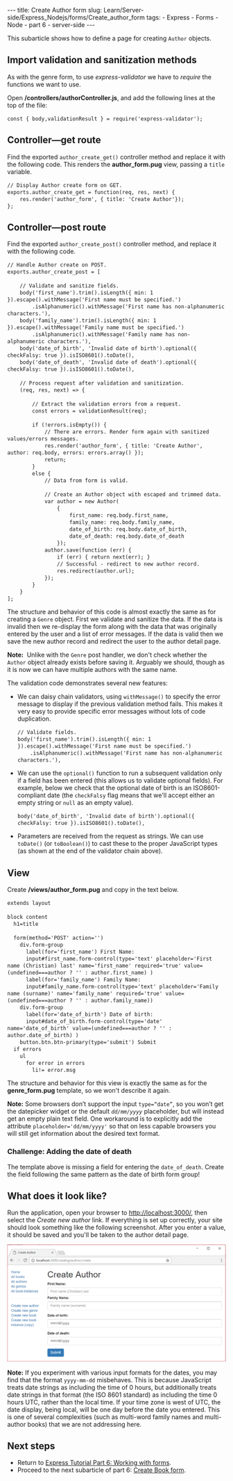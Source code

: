 --- title: Create Author form slug: Learn/Server-side/Express_Nodejs/forms/Create_author_form tags: - Express - Forms - Node - part 6 - server-side ---

This subarticle shows how to define a page for creating `Author` objects.

## <span class="highlight-span">Import validation and sanitization methods</span>

As with the genre form, to use _express-validator_ we have to *require* the functions we want to use.

Open **/controllers/authorController.js**, and add the following lines at the top of the file:

    const { body,validationResult } = require('express-validator');

## <span class="highlight-span">Controller—get route</span>

Find the exported `author_create_get()` controller method and replace it with the following code. This renders the **author_form.pug** view, passing a `title` variable.

    // Display Author create form on GET.
    exports.author_create_get = function(req, res, next) {
        res.render('author_form', { title: 'Create Author'});
    };

## <span class="highlight-span">Controller—post route</span>

Find the exported `author_create_post()` controller method, and replace it with the following code.

    // Handle Author create on POST.
    exports.author_create_post = [

        // Validate and sanitize fields.
        body('first_name').trim().isLength({ min: 1 }).escape().withMessage('First name must be specified.')
            .isAlphanumeric().withMessage('First name has non-alphanumeric characters.'),
        body('family_name').trim().isLength({ min: 1 }).escape().withMessage('Family name must be specified.')
            .isAlphanumeric().withMessage('Family name has non-alphanumeric characters.'),
        body('date_of_birth', 'Invalid date of birth').optional({ checkFalsy: true }).isISO8601().toDate(),
        body('date_of_death', 'Invalid date of death').optional({ checkFalsy: true }).isISO8601().toDate(),

        // Process request after validation and sanitization.
        (req, res, next) => {

            // Extract the validation errors from a request.
            const errors = validationResult(req);

            if (!errors.isEmpty()) {
                // There are errors. Render form again with sanitized values/errors messages.
                res.render('author_form', { title: 'Create Author', author: req.body, errors: errors.array() });
                return;
            }
            else {
                // Data from form is valid.

                // Create an Author object with escaped and trimmed data.
                var author = new Author(
                    {
                        first_name: req.body.first_name,
                        family_name: req.body.family_name,
                        date_of_birth: req.body.date_of_birth,
                        date_of_death: req.body.date_of_death
                    });
                author.save(function (err) {
                    if (err) { return next(err); }
                    // Successful - redirect to new author record.
                    res.redirect(author.url);
                });
            }
        }
    ];

The structure and behavior of this code is almost exactly the same as for creating a `Genre` object. First we validate and sanitize the data. If the data is invalid then we re-display the form along with the data that was originally entered by the user and a list of error messages. If the data is valid then we save the new author record and redirect the user to the author detail page.

**Note:**  Unlike with the `Genre` post handler, we don't check whether the `Author` object already exists before saving it. Arguably we should, though as it is now we can have multiple authors with the same name.

The validation code demonstrates several new features:

- We can daisy chain validators, using `withMessage()` to specify the error message to display if the previous validation method fails. This makes it very easy to provide specific error messages without lots of code duplication.

      // Validate fields.
      body('first_name').trim().isLength({ min: 1 }).escape().withMessage('First name must be specified.')
          .isAlphanumeric().withMessage('First name has non-alphanumeric characters.'),

- We can use the `optional()` function to run a subsequent validation only if a field has been entered (this allows us to validate optional fields). For example, below we check that the optional date of birth is an ISO8601-compliant date (the `checkFalsy` flag means that we'll accept either an empty string or `null` as an empty value).

      body('date_of_birth', 'Invalid date of birth').optional({ checkFalsy: true }).isISO8601().toDate(),

<!-- -->

- Parameters are received from the request as strings. We can use `toDate()` (or `toBoolean()`) to cast these to the proper JavaScript types (as shown at the end of the validator chain above).

## <span class="highlight-span">View</span>

Create **/views/author_form.pug** and copy in the text below.

    extends layout

    block content
      h1=title

      form(method='POST' action='')
        div.form-group
          label(for='first_name') First Name:
          input#first_name.form-control(type='text' placeholder='First name (Christian) last' name='first_name' required='true' value=(undefined===author ? '' : author.first_name) )
          label(for='family_name') Family Name:
          input#family_name.form-control(type='text' placeholder='Family name (surname)' name='family_name' required='true' value=(undefined===author ? '' : author.family_name))
        div.form-group
          label(for='date_of_birth') Date of birth:
          input#date_of_birth.form-control(type='date' name='date_of_birth' value=(undefined===author ? '' : author.date_of_birth) )
        button.btn.btn-primary(type='submit') Submit
      if errors
        ul
          for error in errors
            li!= error.msg

The structure and behavior for this view is exactly the same as for the **genre_form.pug** template, so we won't describe it again.

**Note:** Some browsers don’t support the input `type=“date”`, so you won’t get the datepicker widget or the default *`dd/mm/yyyy`* placeholder, but will instead get an empty plain text field. One workaround is to explicitly add the attribute `placeholder='dd/mm/yyyy'` so that on less capable browsers you will still get information about the desired text format.

### Challenge: Adding the date of death

The template above is missing a field for entering the `date_of_death`. Create the field following the same pattern as the date of birth form group!

## <span class="highlight-span">What does it look like?</span>

Run the application, open your browser to <a href="http://localhost:3000/" class="external external-icon">http://localhost:3000/</a>, then select the _Create new author_ link. If everything is set up correctly, your site should look something like the following screenshot. After you enter a value, it should be saved and you'll be taken to the author detail page.

![Author Create Page - Express Local Library site](locallibary_express_author_create_empty.png)

**Note:** If you experiment with various input formats for the dates, you may find that the format `yyyy-mm-dd` misbehaves. This is because JavaScript treats date strings as including the time of 0 hours, but additionally treats date strings in that format (the ISO 8601 standard) as including the time 0 hours UTC, rather than the local time. If your time zone is west of UTC, the date display, being local, will be one day before the date you entered. This is one of several complexities (such as multi-word family names and multi-author books) that we are not addressing here.

## Next steps

- Return to [Express Tutorial Part 6: Working with forms](/en-US/docs/Learn/Server-side/Express_Nodejs/forms).
- Proceed to the next subarticle of part 6: [Create Book form](/en-US/docs/Learn/Server-side/Express_Nodejs/forms/Create_book_form).
